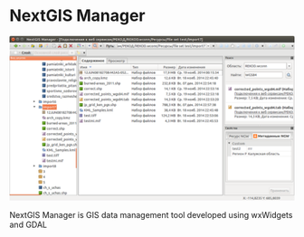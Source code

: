 NextGIS Manager
=====

![Screenshot_1](/art/png/NextGIS_Manager.PNG)

NextGIS Manager is GIS data management tool developed using wxWidgets and GDAL
